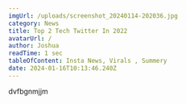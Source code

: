```yaml
---
imgUrl: /uploads/screenshot_20240114-202036.jpg
category: News
title: Top 2 Tech Twitter In 2022
avatarUrl: /
author: Joshua
readTime: 1 sec
tableOfContent: Insta News, Virals , Summery
date: 2024-01-16T10:13:46.240Z
---
```

d﻿vfbgnmjjm